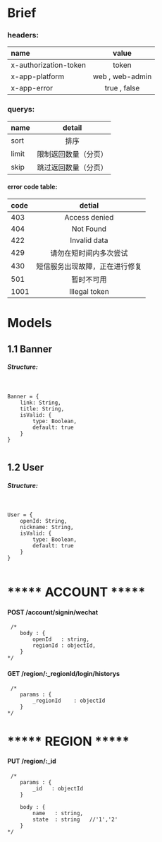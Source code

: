 # Brief

### headers:

|        **name**         |       **value**       |
| :-----------------      | :-------------------: |
|  x-authorization-token  |          token        |
|  x-app-platform         |     web , web-admin   |
|  x-app-error            |     true , false      |

### querys:

|        **name**         |       **detail**       |
| :-----------------      | :-------------------: |
|        sort             |          排序           |
|        limit            |       限制返回数量（分页） |
|        skip             |       跳过返回数量（分页） |


#### error code table:

| **code** | **detial** | 
|:---|:---:|
| 403 | Access denied |
| 404 | Not Found |
| 422 | Invalid data |
| 429 | 请勿在短时间内多次尝试 |
| 430 | 短信服务出现故障，正在进行修复 |
| 501 | 暂时不可用 |
| 1001 | Illegal token |



# Models


## 1.1  Banner  
##### Structure: 
```


Banner = {
    link: String,
    title: String,
    isValid: {
        type: Boolean,
        default: true
    }
}
 
```


## 1.2  User  
##### Structure: 
```


User = {
    openId: String,
    nickname: String,
    isValid: {
        type: Boolean,
        default: true
    }
}
 
```




# ***** ACCOUNT *****

#### POST  /account/signin/wechat  
``` 
 /*
    body : {
        openId   : string,
        regionId : objectId,
    }
*/

```
#### GET  /region/:_regionId/login/historys  
``` 
 /*
    params : {
        _regionId    : objectId
    }
*/

```

# ***** REGION *****

#### PUT  /region/:_id  
``` 
 /*
    params : {
        _id   : objectId
    }

    body : {
        name   : string,
        state  : string   //'1','2'
    }
*/

```